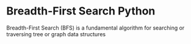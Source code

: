 # Breadth-First Search  Python
Breadth-First Search (BFS) is a fundamental algorithm for searching or traversing tree or graph data structures
